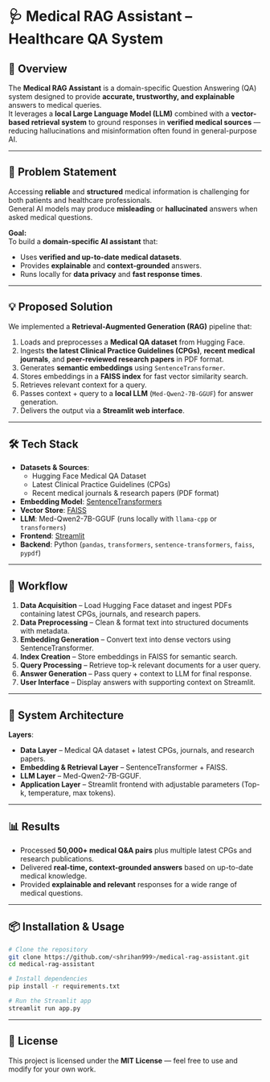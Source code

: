 # 🩺 Medical RAG Assistant – Healthcare QA System

## 📌 Overview
The **Medical RAG Assistant** is a domain-specific Question Answering (QA) system designed to provide **accurate, trustworthy, and explainable** answers to medical queries.  
It leverages a **local Large Language Model (LLM)** combined with a **vector-based retrieval system** to ground responses in **verified medical sources** — reducing hallucinations and misinformation often found in general-purpose AI.

---

## 🚀 Problem Statement
Accessing **reliable** and **structured** medical information is challenging for both patients and healthcare professionals.  
General AI models may produce **misleading** or **hallucinated** answers when asked medical questions.

**Goal:**  
To build a **domain-specific AI assistant** that:
- Uses **verified and up-to-date medical datasets**.
- Provides **explainable** and **context-grounded** answers.
- Runs locally for **data privacy** and **fast response times**.

---

## 💡 Proposed Solution
We implemented a **Retrieval-Augmented Generation (RAG)** pipeline that:
1. Loads and preprocesses a **Medical QA dataset** from Hugging Face.
2. Ingests **the latest Clinical Practice Guidelines (CPGs)**, **recent medical journals**, and **peer-reviewed research papers** in PDF format.
3. Generates **semantic embeddings** using `SentenceTransformer`.
4. Stores embeddings in a **FAISS index** for fast vector similarity search.
5. Retrieves relevant context for a query.
6. Passes context + query to a **local LLM** (`Med-Qwen2-7B-GGUF`) for answer generation.
7. Delivers the output via a **Streamlit web interface**.

---

## 🛠 Tech Stack
- **Datasets & Sources**:
  - Hugging Face Medical QA Dataset
  - Latest Clinical Practice Guidelines (CPGs)
  - Recent medical journals & research papers (PDF format)
- **Embedding Model**: [SentenceTransformers](https://www.sbert.net/)
- **Vector Store**: [FAISS](https://faiss.ai/)
- **LLM**: Med-Qwen2-7B-GGUF (runs locally with `llama-cpp` or `transformers`)
- **Frontend**: [Streamlit](https://streamlit.io/)
- **Backend**: Python (`pandas`, `transformers`, `sentence-transformers`, `faiss`, `pypdf`)

---

## 🔄 Workflow
1. **Data Acquisition** – Load Hugging Face dataset and ingest PDFs containing latest CPGs, journals, and research papers.
2. **Data Preprocessing** – Clean & format text into structured documents with metadata.
3. **Embedding Generation** – Convert text into dense vectors using SentenceTransformer.
4. **Index Creation** – Store embeddings in FAISS for semantic search.
5. **Query Processing** – Retrieve top-k relevant documents for a user query.
6. **Answer Generation** – Pass query + context to LLM for final response.
7. **User Interface** – Display answers with supporting context on Streamlit.

---

## 📂 System Architecture
**Layers**:
- **Data Layer** – Medical QA dataset + latest CPGs, journals, and research papers.
- **Embedding & Retrieval Layer** – SentenceTransformer + FAISS.
- **LLM Layer** – Med-Qwen2-7B-GGUF.
- **Application Layer** – Streamlit frontend with adjustable parameters (Top-k, temperature, max tokens).

---

## 📊 Results
- Processed **50,000+ medical Q&A pairs** plus multiple latest CPGs and research publications.
- Delivered **real-time, context-grounded answers** based on up-to-date medical knowledge.
- Provided **explainable and relevant** responses for a wide range of medical questions.

---



## 📦 Installation & Usage

```bash
# Clone the repository
git clone https://github.com/<shrihan999>/medical-rag-assistant.git
cd medical-rag-assistant

# Install dependencies
pip install -r requirements.txt

# Run the Streamlit app
streamlit run app.py
```

---

## 📜 License
This project is licensed under the **MIT License** — feel free to use and modify for your own work.
